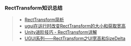 ### RectTransform知识总结  
>* [RectTransform简析](https://www.cnblogs.com/blueberryzzz/p/13737501.html)  
>* [ugui在运行时改变RectTransform的大小和获取宽高](https://www.cnblogs.com/xhg986/p/7452013.html)  
>* [Unity进阶技巧 - RectTransform详解](https://www.jianshu.com/p/dbefa746e50d)  
>* [UGUI系列——RectTransform之UI宽高和SizeDelta](https://blog.csdn.net/zcaixzy5211314/article/details/86839636)  